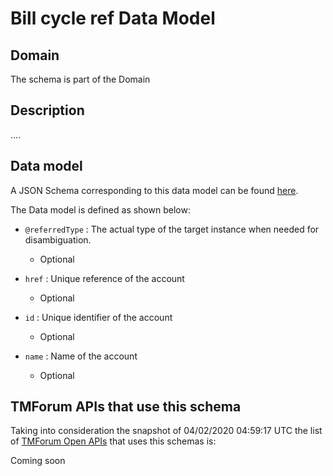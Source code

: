 # Bill cycle ref Data Model

## Domain

The  schema is part of the  Domain

## Description

....

## Data model

A JSON Schema corresponding to this data model can be found
[here](https://github.com/tmforum-rand/schemas/blob/candidates/Customer/BillCycleRef.schema.json).

The Data model is defined as shown below:

- `@referredType` : The actual type of the target instance when needed for disambiguation.

  - Optional


- `href` : Unique reference of the account

  - Optional


- `id` : Unique identifier of the account

  - Optional


- `name` : Name of the account

  - Optional






## TMForum APIs that use this schema

Taking into consideration the snapshot of 04/02/2020 04:59:17 UTC the list of [TMForum Open APIs](https://www.tmforum.org/open-apis/) that uses this schemas is:

Coming soon